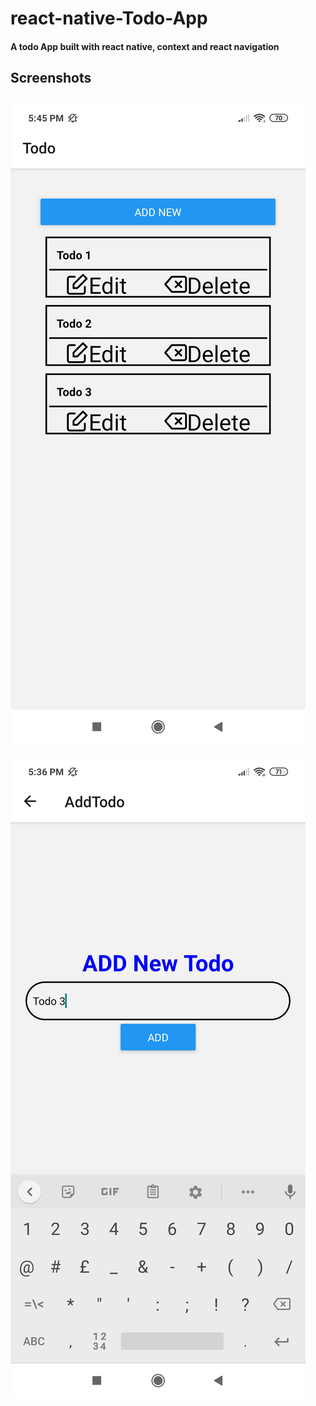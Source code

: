 # react-native-Todo-App
#### A todo App built with react native, context and  react navigation

## Screenshots

![](screenshot/TodoScreen.jpg  )
---

![](screenshot/addNew.jpg) 

